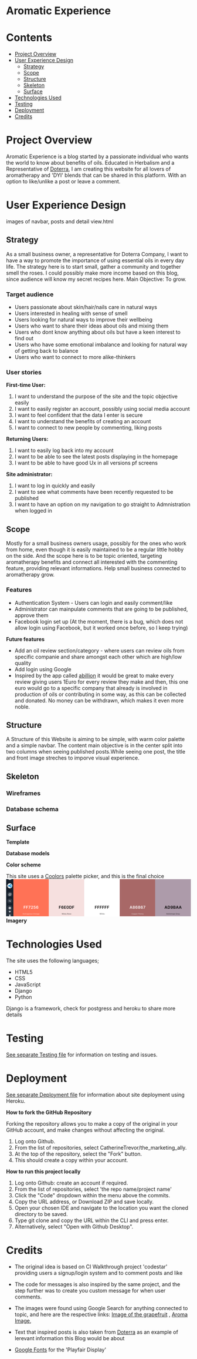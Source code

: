 # Aromatic Experience
# Contents

* [Project Overview](#project-overview)
* [User Experience Design](#user-experience-design)
   * [Strategy](#strategy)
   * [Scope](#scope)
   * [Structure](#structure)
   * [Skeleton](#skeleton)
   * [Surface](#surface)
* [Technologies Used](#technologies-used)
* [Testing](#testing)
* [Deployment](#deployment)
* [Credits](#credits)

# Project Overview

Aromatic Experience is a blog started by a passionate individual who wants the world to know about benefits of oils. Educated in Herbalism and a Representative of [Doterra](https://www.doterra.com/GB/en_GB), I am creating this website for all lovers of aromatherapy and 'DYI' blends that can be shared in this platform. With an option to like/unlike a post or leave a comment.

# User Experience Design

images of navbar, posts and detail view.html
## Strategy
As a small business owner, a representative for Doterra Company, I want to have a way to promote the importance of using essential oils in every day life. The strategy here is to start small, gather a community and together smell the roses. I could possibly make more income based on this blog, since audience will know my secret recipes here. Main Objective: To grow.

### Target audience

- Users passionate about skin/hair/nails care in natural ways
- Users interested in healing with sense of smell
- Users looking for natural ways to improve their wellbeing
- Users who want to share their ideas about oils and mixing them
- Users who dont know anything about oils but have a keen interest to find out
- Users who have some emotional imbalance and looking for natural way of getting back to balance
- Users who want to connect to more alike-thinkers


### User stories

**First-time User:**

1. I want to understand the purpose of the site and the topic objective easily
2. I want to easily register an account, possibly using social media account
3. I want to feel confident that the data I enter is secure
4. I want to understand the benefits of creating an account
5. I want to connect to new people by commenting, liking posts

**Returning Users:**

1. I want to easily log back into my account
2. I want to be able to see the latest posts displaying in the homepage
3. I want to be able to have good Ux in all versions pf screens

**Site administrator:**

1. I want to log in quickly and easily
2. I want to see what comments have been recently requested to be published
3. I want to have an option on my navigation to go straight to Admnistration when logged in


## Scope

Mostly for a small business owners usage, possibly for the ones who work from home, even though it is easily maintained to be a regular little hobby on the side. And the scope here is to be topic oriented, targeting aromatherapy benefits and connect all interested with the commenting feature, providing relevant informations. Help small business connected to aromatherapy grow.
### Features

- Authentication System - Users can login and easily comment/like
- Administrator can mainpulate comments that are going to be published, approve them
- Facebook login set up (At the moment, there is a bug, which does not allow login using Facebook, but it worked once before, so I keep trying)

**Future features**

- Add an oil review section/category - where users can review oils from specific companie and share amongst each other which are high/low quality
- Add login using Google
- Inspired by the app called [abillion](https://www.abillion.com/) it would be great to make every review giving users 1Euro for every review they make and then, this one euro would go to a specific company that already is involved in production of oils or contributing in some way, as this can be collected and donated. No money can be withdrawn, which makes it even more noble. 

## Structure

A Structure of this Website is aiming to be simple, with warm color palette and a simple navbar. The content main objective is in the center split into two columns when seeing published posts.While seeing one post, the title and front image streches to imporve visual experience.

## Skeleton

### Wireframes

### Database schema

## Surface

**Template**

**Database models**


**Color scheme**


This site uses a [Coolors](https://coolors.co/) palette picker, and this is the final choice
![Color Palette](media/images/final_color_palette.png?raw=true)
**Imagery**

# Technologies Used

The site uses the following languages;

* HTML5
* CSS
* JavaScript
* Django
* Python

Django is a framework, check for postgress and heroku to share more details

# Testing

[See separate Testing file](TESTING.md) for information on testing and issues.

# Deployment

[See separate Deployment file](DEPLOYMENT.md) for information about site deployment using Heroku.

**How to fork the GitHub Repository**

Forking the repository allows you to make a copy of the original in your GitHub account, and make changes without affecting the original.

1. Log onto Github.
2. From the list of repositories, select CatherineTrevor/the_marketing_ally.
3. At the top of the repository, select the "Fork" button.
4. This should create a copy within your account.

**How to run this project locally**

1. Log onto Github: create an account if required.
2. From the list of repositories, select 'the repo name/project name'
3. Click the "Code" dropdown within the menu above the commits.
4. Copy the URL address, or Download ZIP and save locally.
5. Open your chosen IDE and navigate to the location you want the cloned directory to be saved.
6. Type git clone and copy the URL within the CLI and press enter.
7. Alternatively, select "Open with Github Desktop".

# Credits

- The original idea is based on CI Walkthrough project 'codestar' providing users a signup/login system and to comment posts and like
- The code for messages is also inspired by the same project, and the step further was to create you custom message for when user comments. 
- The images were found using Google Search for anything connected to topic, and here are the respective links:
 [Image of the grapefruit](https://www.doterra.com/GB/en_GB/p/grapefruit-oil) , [Aroma Image](https://5.imimg.com/data5/TK/QV/MY-45444487/aroma-oil-500x500.jpg), 



- Text that inspired posts is also taken from [Doterra](https://www.doterra.com/GB/en_GB) as an example of lerevant information this Blog would be about
- [Google Fonts](https://fonts.google.com/specimen/Playfair+Display?query=play) for the 'Playfair Display'